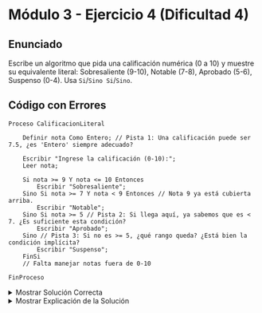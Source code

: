 # Módulo 3 - Ejercicio 4 (Dificultad 4)

## Enunciado
Escribe un algoritmo que pida una calificación numérica (0 a 10) y muestre su equivalente literal: Sobresaliente (9-10), Notable (7-8), Aprobado (5-6), Suspenso (0-4). Usa `Si`/`Sino Si`/`Sino`.

## Código con Errores
```pseudocode
Proceso CalificacionLiteral

    Definir nota Como Entero; // Pista 1: Una calificación puede ser 7.5, ¿es 'Entero' siempre adecuado?

    Escribir "Ingrese la calificación (0-10):";
    Leer nota;

    Si nota >= 9 Y nota <= 10 Entonces
        Escribir "Sobresaliente";
    Sino Si nota >= 7 Y nota < 9 Entonces // Nota 9 ya está cubierta arriba.
        Escribir "Notable";
    Sino Si nota >= 5 // Pista 2: Si llega aquí, ya sabemos que es < 7. ¿Es suficiente esta condición?
        Escribir "Aprobado";
    Sino // Pista 3: Si no es >= 5, ¿qué rango queda? ¿Está bien la condición implícita?
        Escribir "Suspenso";
    FinSi
    // Falta manejar notas fuera de 0-10

FinProceso
```

<details><summary>Mostrar Solución Correcta</summary>

## Solución Correcta
```pseudocode
Proceso CalificacionLiteral_Solucion

    Definir nota Como Real; // Corregido: Usar Real para permitir decimales.

    Escribir "Ingrese la calificación (0-10):";
    Leer nota;

    Si nota >= 0 Y nota <= 10 Entonces // Validar rango primero
        Si nota >= 9 Entonces // Nota: no hace falta 'Y nota <= 10' porque ya está validado.
            Escribir "Sobresaliente";
        Sino Si nota >= 7 Entonces // No hace falta 'Y nota < 9', porque si no, habría entrado arriba.
            Escribir "Notable";
        Sino Si nota >= 5 Entonces // No hace falta 'Y nota < 7'.
            Escribir "Aprobado";
        Sino // Si es >= 0 y < 5
            Escribir "Suspenso";
        FinSi
    Sino // Si la nota está fuera del rango 0-10
        Escribir "Calificación fuera de rango (0-10).";
    FinSi

FinProceso
```

</details><details><summary>Mostrar Explicación de la Solución</summary>

## Explicación de la Solución
1.  Las calificaciones pueden tener decimales (ej. 7.5), por lo que `Real` es un tipo más adecuado que `Entero`.
2.  En la estructura `Si/Sino Si`, cuando se llega a una condición, ya se sabe que las anteriores fueron falsas. Por ejemplo, en `Sino Si nota >= 5`, ya sabemos que `nota` es menor que 7 (porque no entró en `nota >= 7`). La condición original era suficiente *dentro de esa lógica*, pero el problema principal era la falta de validación del rango 0-10 y la redundancia en las condiciones. La solución reestructura para validar primero el rango 0-10 y luego simplifica las condiciones internas.
3.  El código original no validaba si la nota estaba dentro del rango esperado (0-10). Si se ingresaba -5 o 15, podía dar un resultado incorrecto o no esperado. La solución añade una validación inicial `Si nota >= 0 Y nota <= 10` y un `Sino` para manejar las notas fuera de rango.
</details>